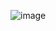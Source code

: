 ![image](https://user-images.githubusercontent.com/94179626/144244890-57e7e5f1-b32f-468e-92c7-e14e843d1d32.png)
